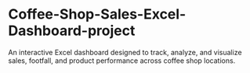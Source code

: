 # Coffee-Shop-Sales-Excel-Dashboard-project
An interactive Excel dashboard designed to track, analyze, and visualize sales, footfall, and product performance across coffee shop locations.
